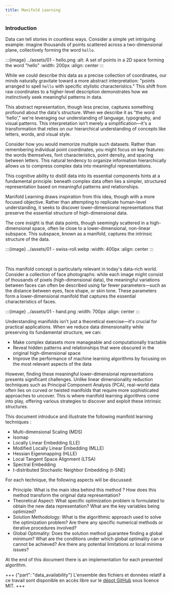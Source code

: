 ```yaml
---
title: Manifold Learning
---
```


### Introduction

Data can tell stories in countless ways. Consider a simple yet intriguing example: imagine thousands of points scattered across a two-dimensional plane, collectively forming the word `hello`.

:::{image} ../assets/01 - hello.png
:alt: A set of points in a 2D space forming the word "hello"
:width: 200px
:align: center
:::

While we could describe this data as a precise collection of coordinates, our minds naturally gravitate toward a more abstract interpretation: "points arranged to spell `hello` with specific stylistic characteristics." This shift from raw coordinates to a higher-level description demonstrates how we instinctively seek meaningful patterns in data.

This abstract representation, though less precise, captures something profound about the data's structure. When we describe it as "the word 'hello'," we're leveraging our understanding of language, typography, and visual patterns. This interpretation isn't merely a simplification—it's a transformation that relies on our hierarchical understanding of concepts like letters, words, and visual style.

Consider how you would memorize multiple such datasets. Rather than remembering individual point coordinates, you might focus on key features: the words themselves, font characteristics, point density, and spacing between letters. This natural tendency to organize information hierarchically allows us to compress complex data into meaningful representations.

This cognitive ability to distill data into its essential components hints at a fundamental principle: beneath complex data often lies a simpler, structured representation based on meaningful patterns and relationships.

Manifold Learning draws inspiration from this idea, though with a more focused objective. Rather than attempting to replicate human-level understanding, it seeks to discover lower-dimensional representations that preserve the essential structure of high-dimensional data. 

The core insight is that data points, though seemingly scattered in a high-dimensional space, often lie close to a lower-dimensional, non-linear subspace. This subspace, known as a manifold, captures the intrinsic structure of the data.

:::{image} ../assets/01 - swiss-roll.webp
:width: 400px
:align: center
:::

‎

This manifold concept is particularly relevant in today's data-rich world. Consider a collection of face photographs: while each image might consist of thousands of pixels (high-dimensional data), the meaningful variations between faces can often be described using far fewer parameters—such as the distance between eyes, face shape, or skin tone. These parameters form a lower-dimensional manifold that captures the essential characteristics of faces.

:::{image} ../assets/01 - hand.png
:width: 700px
:align: center
:::

Understanding manifolds isn't just a theoretical exercise—it's crucial for practical applications. When we reduce data dimensionality while preserving its fundamental structure, we can:
- Make complex datasets more manageable and computationally tractable
- Reveal hidden patterns and relationships that were obscured in the original high-dimensional space
- Improve the performance of machine learning algorithms by focusing on the most relevant aspects of the data

However, finding these meaningful lower-dimensional representations presents significant challenges. Unlike linear dimensionality reduction techniques such as Principal Component Analysis (PCA), real-world data often lies on curved or twisted manifolds that require more sophisticated approaches to uncover. This is where manifold learning algorithms come into play, offering various strategies to discover and exploit these intrinsic structures.

This document introduce and illustrate the following manifold learning techniques :
- Multi-dimensional Scaling (MDS)
- Isomap
- Locally Linear Embedding (LLE)
- Modified Locally Linear Embedding (MLLE)
- Hessian Eigenmapping (HLLE)
- Local Tangent Space Alignment (LTSA)
- Spectral Embedding
- t-distributed Stochastic Neighbor Embedding (t-SNE)

For each technique, the following aspects will be discussed:
- Principle: What is the main idea behind this method ? How does this method transform the original data representation?
- Theoretical Aspect: What specific optimization problem is formulated to obtain the new data representation? What are the key variables being optimized?
- Solution Methodology: What is the algorithmic approach used to solve the optimization problem? Are there any specific numerical methods or iterative procedures involved?
- Global Optimality: Does the solution method guarantee finding a global minimum? What are the conditions under which global optimality can or cannot be achieved? Are there any potential limitations or local minima issues?

At the end of this document there is an implementation for each presented algorithm.

<!-- :::{table} Classification report of SVC model
:label: table_report_SVC1
:align: center
![](#table_report_SVC)
::: -->

+++ {"part": "data_availability"}
L'ensemble des fichiers et données relatif à ce travail sont disponible en accès libre sur le [dépot GitHub](https://github.com/mathisdrn/manifold-learning) sous licence MIT.
+++